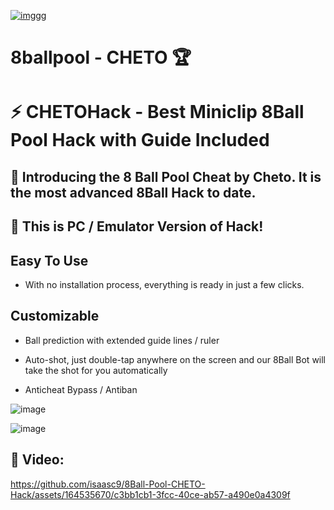 [![imggg](https://i.postimg.cc/6Q9GHXCD/image234.png)](https://t.me/icrack_official)

# 8ballpool - CHETO 🏆

# ⚡ CHETOHack - Best Miniclip 8Ball Pool Hack with Guide Included

## 🎱 Introducing the 8 Ball Pool Cheat by Cheto. It is the most advanced 8Ball Hack to date.

## 🎱 This is PC / Emulator Version of Hack!

## Easy To Use

- With no installation process, everything is ready in just a few clicks.

## Customizable

- Ball prediction with extended guide lines / ruler

- Auto-shot, just double-tap anywhere on the screen and our 8Ball Bot will take the shot for you automatically

- Anticheat Bypass / Antiban


![image](https://i.postimg.cc/Hs89pC0T/8ac4a2-Pwkmln9-A5.jpg)


![image](https://i.postimg.cc/xCBmFtx9/hqdefault-1.jpg)


## 🎱 Video:


https://github.com/isaasc9/8Ball-Pool-CHETO-Hack/assets/164535670/c3bb1cb1-3fcc-40ce-ab57-a490e0a4309f


